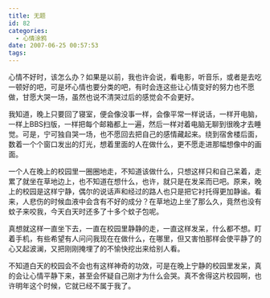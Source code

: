 ```yaml
---
title: 无题
id: 82
categories:
  - 心情涂鸦
date: 2007-06-25 00:57:53
tags:
---
```


心情不好时，该怎么办？如果是以前，我也许会说，看电影，听音乐，或者是去吃一顿好的吧，可是坏心情也要分类的吧，有时会连这些让心情变好的努力也不愿做，甘愿大哭一场，虽然也说不清哭过后的感觉会不会更好。

我知道，晚上只要回了寝室，便会像没事一样，会像平常一样说话，一样开电脑，一样上BBS扫版，一样把每个邮箱都上一遍，然后一样对着电脑无聊到很晚才去睡觉。可是，宁可独自哭一场，也不愿回去把自己的感情藏起来。绕到宿舍楼后面，数着一个个窗口发出的灯光，想着里面的人在做什么，更不愿走进那幅想像中的画面。

一个人在晚上的校园里一圈圈地走，不知道该做什么，只想这样只和自己呆着，走累了就坐在草地边上，也不知道在想什么，也许，就只是在发呆而已吧。原来，晚上的校园是这样宁静，偶尔的说话声和经过的路人也只是把它衬托得更加静谧。看来，人悲伤的时候血液中会含有不好的成分？在草地边上坐了那么久，竟然也没有蚊子来咬我，今天白天时还多了十多个蚊子包呢。

真想就这样一直坐下去，一直在校园里静静的走，一直这样发呆，什么都不想。盯着手机，有些希望有人问问我现在在做什么，在哪里，但又害怕那样会使平静了的心又起波澜，又把刚刚掩埋了的不愉快挖出来给别人看。

不知道白天的校园会不会也有这样神奇的功效，可是在晚上宁静的校园里发呆，真的会让心情平静下来，甚至会怀疑自己刚才为什么会哭。真不舍得这片校园啊，也许明年这个时候，它就已经不属于我了。
